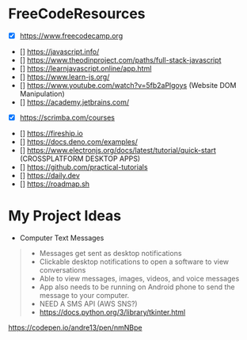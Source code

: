 # FreeCodeResources

- [x] https://www.freecodecamp.org  
- [] https://javascript.info/
- [] https://www.theodinproject.com/paths/full-stack-javascript
- [] https://learnjavascript.online/app.html  
- [] https://www.learn-js.org/  
- [] https://www.youtube.com/watch?v=5fb2aPlgoys (Website DOM Manipulation)  
- [] https://academy.jetbrains.com/  
- [x] https://scrimba.com/courses  
- [] https://fireship.io  
- [] https://docs.deno.com/examples/ 
- [] https://www.electronjs.org/docs/latest/tutorial/quick-start (CROSSPLATFORM DESKTOP APPS)
- [] https://github.com/practical-tutorials  
- [] https://daily.dev  
- [] https://roadmap.sh  

# My Project Ideas
* Computer Text Messages
> - Messages get sent as desktop notifications
> - Clickable desktop notifications to open a software to view conversations
> - Able to view messages, images, videos, and voice messages
> - App also needs to be running on Android phone to send the message to your computer.
> - NEED A SMS API (AWS SNS?)
> - https://docs.python.org/3/library/tkinter.html

https://codepen.io/andre13/pen/nmNBpe
